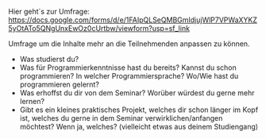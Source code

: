 Hier geht´s zur Umfrage:
https://docs.google.com/forms/d/e/1FAIpQLSeQMBGmIdjujWlP7VPWaXYKZ5yOtATo5QNgUnxEwOz0cUrtbw/viewform?usp=sf_link

Umfrage um die Inhalte mehr an die Teilnehmenden anpassen zu können.

- Was studierst du?
- Was für Programmierkenntnisse hast du bereits? Kannst du schon programmieren? In welcher Programmiersprache? Wo/Wie hast du programmieren gelernt?
- Was erhoffst du dir von dem Seminar? Worüber würdest du gerne mehr lernen?
- Gibt es ein kleines praktisches Projekt, welches dir schon länger im Kopf ist, welches du gerne in dem Seminar verwirklichen/anfangen möchtest? Wenn ja, welches? (vielleicht etwas aus deinem Studiengang)
